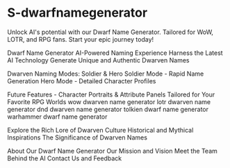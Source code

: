 # S-dwarfnamegenerator
Unlock AI's potential with our Dwarf Name Generator. Tailored for WoW, LOTR, and RPG fans. Start your epic journey today!

Dwarf Name Generator
  AI-Powered Naming Experience
    Harness the Latest AI Technology
    Generate Unique and Authentic Dwarven Names
    
Dwarven Naming Modes: Soldier & Hero
  Soldier Mode - Rapid Name Generation
  Hero Mode - Detailed Character Profiles
  
Future Features - Character Portraits & Attribute Panels
  Tailored for Your Favorite RPG Worlds
  wow dwarven name generator
  lotr dwarven name generator
  dnd dwarven name generator
  tolkien dwarf name generator
  warhammer dwarf name generator

Explore the Rich Lore of Dwarven Culture
  Historical and Mythical Inspirations
  The Significance of Dwarven Names

About Our Dwarf Name Generator
  Our Mission and Vision
  Meet the Team Behind the AI
  Contact Us and Feedback
